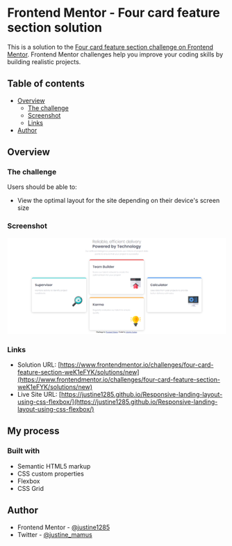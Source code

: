 # Frontend Mentor - Four card feature section solution

This is a solution to the [Four card feature section challenge on Frontend Mentor](https://www.frontendmentor.io/challenges/four-card-feature-section-weK1eFYK). Frontend Mentor challenges help you improve your coding skills by building realistic projects. 

## Table of contents

- [Overview](#overview)
  - [The challenge](#the-challenge)
  - [Screenshot](#screenshot)
  - [Links](#links)
- [Author](#author)


## Overview

### The challenge

Users should be able to:

- View the optimal layout for the site depending on their device's screen size

### Screenshot

![](images/myScreenshot.png)


### Links

- Solution URL: [https://www.frontendmentor.io/challenges/four-card-feature-section-weK1eFYK/solutions/new](https://www.frontendmentor.io/challenges/four-card-feature-section-weK1eFYK/solutions/new)
- Live Site URL: [https://justine1285.github.io/Responsive-landing-layout-using-css-flexbox/](https://justine1285.github.io/Responsive-landing-layout-using-css-flexbox/)

## My process

### Built with

- Semantic HTML5 markup
- CSS custom properties
- Flexbox
- CSS Grid


## Author

- Frontend Mentor - [@justine1285](https://www.frontendmentor.io/profile/justine1285)
- Twitter - [@justine_mamus](https://www.twitter.com/justine_mamus)


